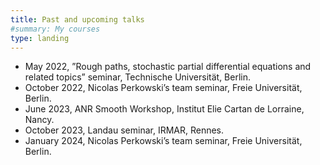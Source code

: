 ```yaml
---
title: Past and upcoming talks
#summary: My courses
type: landing
---
```


- May 2022, ”Rough paths, stochastic partial differential equations and related topics” seminar, Technische Universität, Berlin.
- October 2022, Nicolas Perkowski’s team seminar, Freie Universität, Berlin.
- June 2023, ANR Smooth Workshop, Institut Elie Cartan de Lorraine, Nancy.
- October 2023, Landau seminar, IRMAR, Rennes.
- January 2024, Nicolas Perkowski’s team seminar, Freie Universität, Berlin.